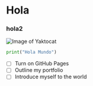 # Hola
### hola2
![Image of Yaktocat](https://octodex.github.com/images/yaktocat.png)
``` python
print("Hola Mundo")
```
- [ ] Turn on GitHub Pages
- [ ] Outline my portfolio
- [ ] Introduce myself to the world
